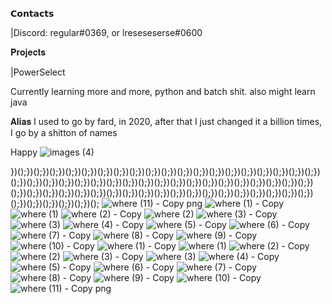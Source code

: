 𝗖𝗼𝗻𝘁𝗮𝗰𝘁𝘀

|Discord: regular#0369, or lreseseserse#0600

𝐏𝐫𝐨𝐣𝐞𝐜𝐭𝐬

|PowerSelect

Currently learning more and more, python and batch shit.
also might learn java


𝐀𝐥𝐢𝐚𝐬
I used to go by fard, in 2020, after that I just changed it a billion times, I go by a shitton of names

Happy ![images (4)](https://user-images.githubusercontent.com/72821945/163728077-0196e82a-c967-4348-b3cb-bc361a33c6ff.jpeg)


})();})();})();})();})();})();})();})();})();})();})();})();})();})();})();})();})();})();})();})();})();})();})();})();})();})();})();})();})();})();})();})();})();})();})();})();})();})();})();})();})();})();})();})();})();})();})();})();})();})();})();})();})();})();})();})();})();})();})();})();})();})();})();
![where (11) - Copy png](https://user-images.githubusercontent.com/72821945/163728172-7c1b755a-648b-4d92-a660-6f8b1355e855.gif)
![where (1) - Copy](https://user-images.githubusercontent.com/72821945/163728173-e6e27ac0-ab35-46dc-ab68-ad252fcdc00e.gif)
![where (1)](https://user-images.githubusercontent.com/72821945/163728174-5c5be3ec-8b97-480e-95c9-c70ddf21ff86.gif)
![where (2) - Copy](https://user-images.githubusercontent.com/72821945/163728175-91ba3867-d3d1-4832-af5b-a17390fccc23.gif)
![where (2)](https://user-images.githubusercontent.com/72821945/163728176-1af7f882-f901-4313-8eb9-7996aeeb0a2e.gif)
![where (3) - Copy](https://user-images.githubusercontent.com/72821945/163728178-ef9fa871-8013-4772-b619-f04a17d0e29c.gif)
![where (3)](https://user-images.githubusercontent.com/72821945/163728179-1e2da863-d5ef-4e66-882a-9ddc2ee2c513.gif)
![where (4) - Copy](https://user-images.githubusercontent.com/72821945/163728180-905ce6b2-2aad-480f-a349-ca9e1389b6a9.gif)
![where (5) - Copy](https://user-images.githubusercontent.com/72821945/163728181-d217161b-dea9-4e55-99d9-48d1501236db.gif)
![where (6) - Copy](https://user-images.githubusercontent.com/72821945/163728182-648fbc0a-c2f8-4921-b350-e4dac1628daa.gif)
![where (7) - Copy](https://user-images.githubusercontent.com/72821945/163728183-68ef103e-2fce-40e3-a840-9cd81ac72d12.gif)
![where (8) - Copy](https://user-images.githubusercontent.com/72821945/163728184-9726e8cf-ebaf-4be0-82e1-5c83fb748355.gif)
![where (9) - Copy](https://user-images.githubusercontent.com/72821945/163728185-d750f621-59ef-4486-9676-916fe9d4a8b3.gif)
![where (10) - Copy](![facepic](https://user-images.githubusercontent.com/72821945/163728224-b7b89cf7-c23c-4ce2-8718-ff68e05ef7ab.png))
![where (1) - Copy](https://user-images.githubusercontent.com/72821945/163728189-42eb4dd1-c08b-4578-9554-bcb5d928a374.gif)
![where (1)](https://user-images.githubusercontent.com/72821945/163728190-aa4c4f43-1ee8-44ee-be08-836464942d51.gif)
![where (2) - Copy](https://user-images.githubusercontent.com/72821945/163728191-c1e5b638-db98-4226-9d75-bd7c19da7ff1.gif)
![where (2)](https://user-images.githubusercontent.com/72821945/163728192-b8733ad4-4375-4acd-b81c-eab6ca8ad82b.gif)
![where (3) - Copy](https://user-images.githubusercontent.com/72821945/163728193-1e9bc50c-d3d8-4511-b0ee-f25b990f3836.gif)
![where (3)](https://user-images.githubusercontent.com/72821945/163728194-b032f232-6df1-41e9-9dca-5872079cef50.gif)
![where (4) - Copy](https://user-images.githubusercontent.com/72821945/163728195-5f694fa2-6c7d-41b5-86c9-ad50e5abe9cb.gif)
![where (5) - Copy](https://user-images.githubusercontent.com/72821945/163728196-6503849b-263d-43cc-b813-d09e770cf1db.gif)
![where (6) - Copy](https://user-images.githubusercontent.com/72821945/163728197-c4936192-ad5d-41de-9257-05cbb71174a4.gif)
![where (7) - Copy](https://user-images.githubusercontent.com/72821945/163728198-47111e70-4903-43df-b549-7badc3b3bb25.gif)
![where (8) - Copy](https://user-images.githubusercontent.com/72821945/163728199-15ad7199-2995-4276-88ab-bc7739692821.gif)
![where (9) - Copy](https://user-images.githubusercontent.com/72821945/163728200-13143e59-944a-4dea-85aa-59bda7a7cfec.gif)
![where (10) - Copy](https://user-images.githubusercontent.com/72821945/163728201-0e38b6b6-e064-4574-925a-09d724938226.gif)
![where (11) - Copy png](https://user-images.githubusercontent.com/72821945/163728202-6de3a915-6bf3-479d-9c34-1954528c844b.gif)
